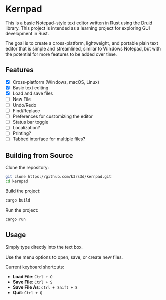 # Kernpad

This is a basic Notepad-style text editor written in Rust using the [Druid](https://github.com/linebender/druid) library. This project is intended as a learning project for exploring GUI development in Rust. 

The goal is to create a cross-platform, lightweight, and portable plain text editor that is simple and streamlined, similar to Windows Notepad, but with the potential for more features to be added over time.

## Features

- [x] Cross-platform (Windows, macOS, Linux)
- [x] Basic text editing
- [x] Load and save files
- [ ] New File
- [ ] Undo/Redo
- [ ] Find/Replace
- [ ] Preferences for customizing the editor
- [ ] Status bar toggle 
- [ ] Localization?
- [ ] Printing? 
- [ ] Tabbed interface for multiple files? 

## Building from Source

Clone the repository:

```bash
git clone https://github.com/k3rs3d/kernpad.git
cd kernpad
```

Build the project:

```bash
cargo build
```

Run the project:

```bash
cargo run
```

## Usage

Simply type directly into the text box. 

Use the menu options to open, save, or create new files. 

Current keyboard shortcuts:

- **Load File**: `Ctrl + O`
- **Save File**: `Ctrl + S`
- **Save File As**: `ctrl + Shift + S`
- **Quit**: `Ctrl + Q`